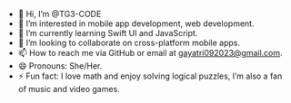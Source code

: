 - 👋 Hi, I’m @TG3-CODE
- 👀 I’m interested in mobile app development, web development.
- 🌱 I’m currently learning Swift UI and JavaScript.
- 💞️ I’m looking to collaborate on cross-platform mobile apps.
- 📫 How to reach me via GitHub or email at gayatri092023@gmail.com.
- 😄 Pronouns: She/Her.
- ⚡ Fun fact: I love math and enjoy solving logical puzzles, I’m also a fan of music and video games.

